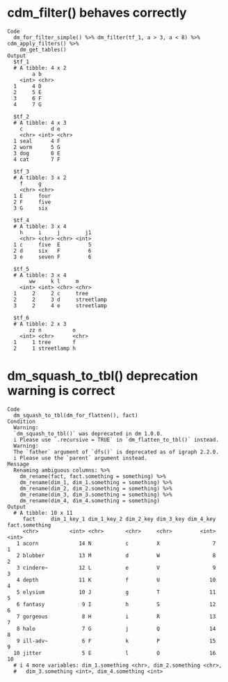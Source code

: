 # cdm_filter() behaves correctly

    Code
      dm_for_filter_simple() %>% dm_filter(tf_1, a > 3, a < 8) %>% cdm_apply_filters() %>%
        dm_get_tables()
    Output
      $tf_1
      # A tibble: 4 x 2
            a b    
        <int> <chr>
      1     4 D    
      2     5 E    
      3     6 F    
      4     7 G    
      
      $tf_2
      # A tibble: 4 x 3
        c         d e    
        <chr> <int> <chr>
      1 seal      4 F    
      2 worm      5 G    
      3 dog       6 E    
      4 cat       7 F    
      
      $tf_3
      # A tibble: 3 x 2
        f     g    
        <chr> <chr>
      1 E     four 
      2 F     five 
      3 G     six  
      
      $tf_4
      # A tibble: 3 x 4
        h     i     j        j1
        <chr> <chr> <chr> <int>
      1 c     five  E         5
      2 d     six   F         6
      3 e     seven F         6
      
      $tf_5
      # A tibble: 3 x 4
           ww     k l     m         
        <int> <int> <chr> <chr>     
      1     2     2 c     tree      
      2     2     3 d     streetlamp
      3     2     4 e     streetlamp
      
      $tf_6
      # A tibble: 2 x 3
           zz n          o    
        <int> <chr>      <chr>
      1     1 tree       f    
      2     1 streetlamp h    
      

# dm_squash_to_tbl() deprecation warning is correct

    Code
      dm_squash_to_tbl(dm_for_flatten(), fact)
    Condition
      Warning:
      `dm_squash_to_tbl()` was deprecated in dm 1.0.0.
      i Please use `.recursive = TRUE` in `dm_flatten_to_tbl()` instead.
      Warning:
      The `father` argument of `dfs()` is deprecated as of igraph 2.2.0.
      i Please use the `parent` argument instead.
    Message
      Renaming ambiguous columns: %>%
        dm_rename(fact, fact.something = something) %>%
        dm_rename(dim_1, dim_1.something = something) %>%
        dm_rename(dim_2, dim_2.something = something) %>%
        dm_rename(dim_3, dim_3.something = something) %>%
        dm_rename(dim_4, dim_4.something = something)
    Output
      # A tibble: 10 x 11
         fact     dim_1_key_1 dim_1_key_2 dim_2_key dim_3_key dim_4_key fact.something
         <chr>          <int> <chr>       <chr>     <chr>         <int>          <int>
       1 acorn             14 N           c         X                 7              1
       2 blubber           13 M           d         W                 8              2
       3 cindere~          12 L           e         V                 9              3
       4 depth             11 K           f         U                10              4
       5 elysium           10 J           g         T                11              5
       6 fantasy            9 I           h         S                12              6
       7 gorgeous           8 H           i         R                13              7
       8 halo               7 G           j         Q                14              8
       9 ill-adv~           6 F           k         P                15              9
      10 jitter             5 E           l         O                16             10
      # i 4 more variables: dim_1.something <chr>, dim_2.something <chr>,
      #   dim_3.something <int>, dim_4.something <int>

